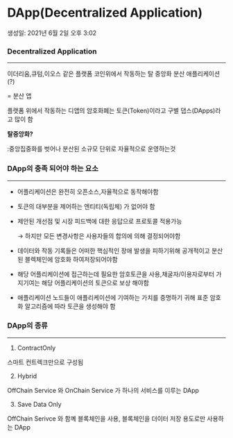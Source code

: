 # DApp(Decentralized Application)

생성일: 2021년 6월 2일 오후 3:02

### **Decentralized Application**

---

이더리움,큐텀,이오스 같은 플랫폼 코인위에서 작동하는 탈 중앙화 분산 애플리케이션(?)

= 분산 앱

플랫폼 위에서 작동하는 디앱의 암호화폐는 토큰(Token)이라고 구별  댑스(DApps)라고 많이 함

**탈중앙화?**

:중앙집중화를 벗어나 분산된 소규모 단위로 자율적으로 운영하는것

### **DApp의 충족 되어야 하는 요소**
---

- 어플리케이션은 완전히 오픈소스,자율적으로 동작해야함
- 토큰의 대부분을 제어하는 엔티티(독립체) 가 없어야 함
- 제안된 개선점 및 시장 피드백에 대한 응답으로 프로토콜 적용가능
    
     → 하지만 모든 변경사항은 사용자들의 합의에 의해 결정되어야함
    
- 데이터와 작동 기록들은 어떠한 핵심적인 장애 발생을 피하기위해 공개적이고 분산된 블렉체인에 암호화 하여저장되어야함
- 해당 어플리케이션에 접근하는데 필요한 암호토큰을 사용,채굴자/이용자로부터 가지기여는 해당 어플리케이션의 토큰으로 보상 해야함
- 애플리케이션 노드들이 애플리케이션에 기여하는 가치를 증명하기 귀해 표준 암호화 알고리즘에 따라 토큰을 생성해야 함

### **DApp의 종류**

---

1. ContractOnly

  스마트 컨트렉크만으로 구성됨

2. Hybrid

  OffChain Service 와 OnChain Service 가 하나의 서비스를 이루는 DApp

3. Save Data Only 

  OffChain Serivce 와 함꼐 블록체인을 사용, 블록체인을 더이터 저장 용도로만 사용하는 DApp